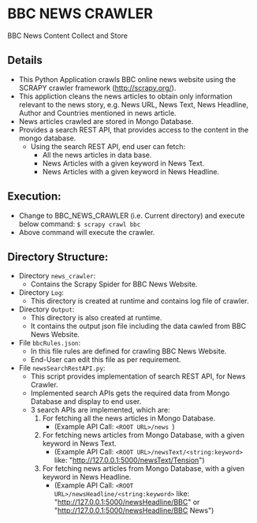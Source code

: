 # BBC NEWS CRAWLER
BBC News Content Collect and Store

## Details
  * This Python Application crawls BBC online news website using the SCRAPY crawler framework (http://scrapy.org/).
  * This appliction cleans the news articles to obtain only information relevant to the news story,
    e.g. News URL, News Text, News Headline, Author and Countries mentioned in news article.
  * News articles crawled are stored in Mongo Database.
  * Provides a search REST API, that provides access to the content in the mongo database. 
    * Using the search REST API, end user can fetch:
      * All the news articles in data base.
      * News Articles with a given keyword in News Text.
      * News Articles with a given keyword in News Headline.
      
## Execution:
   * Change to BBC_NEWS_CRAWLER (i.e. Current directory) and execute below command:
      ```$ scrapy crawl bbc```
   * Above command will execute the crawler.
   
## Directory Structure:
  * Directory ``news_crawler``: 
    * Contains the Scrapy Spider for BBC News Website.
  * Directory ``Log``: 
    * This directory is created at runtime and contains log file of crawler.
  * Directory ``Output``: 
    * This directory is also created at runtime.
    * It contains the output json file including the data cawled from BBC News Website.
  * File ```bbcRules.json```:
    * In this file rules are defined for crawling BBC News Website.
    * End-User can edit this file as per requirement.
  * File ```newsSearchRestAPI.py```:
    * This script provides implementation of search REST API, for News Crawler.
    * Implemented search APIs gets the required data from Mongo Database and display to end user.
    * 3 search APIs are implemented, which are:
      1. For fetching all the news articles in Mongo Database.
         * (Example API Call: ```<ROOT URL>/news ```)
      2. For fetching news articles from Mongo Database, with a given keyword in News Text. 
         * (Example API Call: ```<ROOT URL>/newsText/<string:keyword>``` like: "http://127.0.0.1:5000/newsText/Tension") 
      3. For fetching news articles from Mongo Database, with a given keyword in News Headline. 
         * (Example API Call: ```<ROOT URL>/newsHeadline/<string:keyword>``` like: "http://127.0.0.1:5000/newsHeadline/BBC" 
           or "http://127.0.0.1:5000/newsHeadline/BBC News") 
